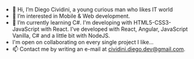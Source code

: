 - 👋 Hi, I’m Diego Cividini, a young curious man who likes IT world 
- 👀 I’m interested in Mobile & Web development.
- 🌱 I’m currently learning C#. I'm developing with HTML5-CSS3-JavaScript with React. I've developed with React, Angular, JavaScript Vanilla, C# and a little bit with NodeJS.
- I'm open on collaborating on every single project I like...
- 📫 Contact me by writing an e-mail at cividini.diego.dev@gmail.com.

<!---
diegocividini/diegocividini is a ✨ special ✨ repository because its `README.md` (this file) appears on your GitHub profile.
You can click the Preview link to take a look at your changes.
--->
